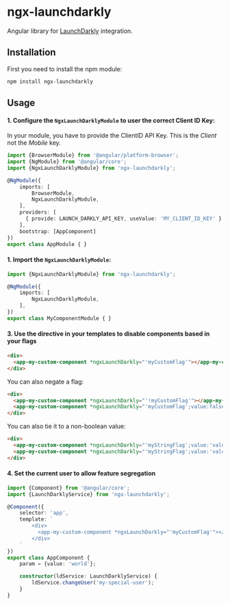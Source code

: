 # ngx-launchdarkly

Angular library for [LaunchDarkly](https://launchdarkly.com/) integration.

## Installation

First you need to install the npm module:

```sh
npm install ngx-launchdarkly
```


## Usage

#### 1. Configure the `NgxLaunchDarklyModule` to user the correct Client ID Key:

In your module, you have to provide the ClientID API Key. This is the _Client_ not the _Mobile_ key.

```ts
import {BrowserModule} from '@angular/platform-browser';
import {NgModule} from '@angular/core';
import {NgxLaunchDarklyModule} from 'ngx-launchdarkly';

@NgModule({
    imports: [
        BrowserModule,
        NgxLaunchDarklyModule,
    ],
    providers: [
      { provide: LAUNCH_DARKLY_API_KEY, useValue: 'MY_CLIENT_ID_KEY' }
    ],
    bootstrap: [AppComponent]
})
export class AppModule { }
```

#### 1. Import the `NgxLaunchDarklyModule`:

```ts
import {NgxLaunchDarklyModule} from 'ngx-launchdarkly';

@NgModule({
    imports: [
        NgxLaunchDarklyModule,
    ],
})
export class MyComponentModule { }
```

#### 3. Use the directive in your templates to disable components based in your flags

```html
<div>
  <app-my-custom-component *ngxLaunchDarkly="'myCustomFlag'"></app-my-custom-component>
</div>
```

You can also negate a flag:

```html
<div>
  <app-my-custom-component *ngxLaunchDarkly="'!myCustomFlag'"></app-my-custom-component>
  <app-my-custom-component *ngxLaunchDarkly="'myCustomFlag';value:false"></app-my-custom-component>
</div>
```

You can also tie it to a non-boolean value:

```html
<div>
  <app-my-custom-component *ngxLaunchDarkly="'myStringFlag';value:'valueOne'"></app-my-custom-component>
  <app-my-custom-component *ngxLaunchDarkly="'myStringFlag';value:'valueTwo'"></app-my-custom-component>
</div>
```


#### 4. Set the current user to allow feature segregation

```ts
import {Component} from '@angular/core';
import {LaunchDarklyService} from 'ngx-launchdarkly';

@Component({
    selector: 'app',
    template: `
        <div>
          <app-my-custom-component *ngxLaunchDarkly="'myCustomFlag'"></app-my-custom-component>
        </div>
    `
})
export class AppComponent {
    param = {value: 'world'};

    constructor(ldService: LaunchDarklyService) {
        ldService.changeUser('my-special-user');
    }
}
```
